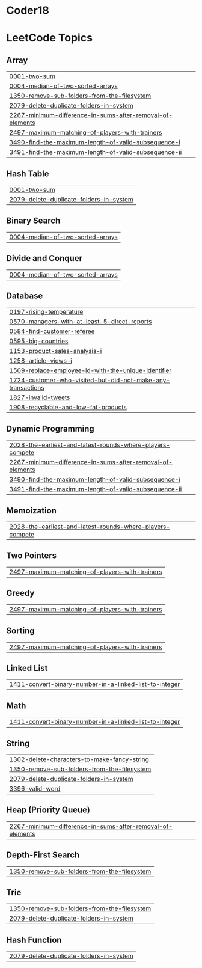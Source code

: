 # Coder18
<!---LeetCode Topics Start-->
# LeetCode Topics
## Array
|  |
| ------- |
| [0001-two-sum](https://github.com/Ashutoshmishra18/Coder18/tree/master/0001-two-sum) |
| [0004-median-of-two-sorted-arrays](https://github.com/Ashutoshmishra18/Coder18/tree/master/0004-median-of-two-sorted-arrays) |
| [1350-remove-sub-folders-from-the-filesystem](https://github.com/Ashutoshmishra18/Coder18/tree/master/1350-remove-sub-folders-from-the-filesystem) |
| [2079-delete-duplicate-folders-in-system](https://github.com/Ashutoshmishra18/Coder18/tree/master/2079-delete-duplicate-folders-in-system) |
| [2267-minimum-difference-in-sums-after-removal-of-elements](https://github.com/Ashutoshmishra18/Coder18/tree/master/2267-minimum-difference-in-sums-after-removal-of-elements) |
| [2497-maximum-matching-of-players-with-trainers](https://github.com/Ashutoshmishra18/Coder18/tree/master/2497-maximum-matching-of-players-with-trainers) |
| [3490-find-the-maximum-length-of-valid-subsequence-i](https://github.com/Ashutoshmishra18/Coder18/tree/master/3490-find-the-maximum-length-of-valid-subsequence-i) |
| [3491-find-the-maximum-length-of-valid-subsequence-ii](https://github.com/Ashutoshmishra18/Coder18/tree/master/3491-find-the-maximum-length-of-valid-subsequence-ii) |
## Hash Table
|  |
| ------- |
| [0001-two-sum](https://github.com/Ashutoshmishra18/Coder18/tree/master/0001-two-sum) |
| [2079-delete-duplicate-folders-in-system](https://github.com/Ashutoshmishra18/Coder18/tree/master/2079-delete-duplicate-folders-in-system) |
## Binary Search
|  |
| ------- |
| [0004-median-of-two-sorted-arrays](https://github.com/Ashutoshmishra18/Coder18/tree/master/0004-median-of-two-sorted-arrays) |
## Divide and Conquer
|  |
| ------- |
| [0004-median-of-two-sorted-arrays](https://github.com/Ashutoshmishra18/Coder18/tree/master/0004-median-of-two-sorted-arrays) |
## Database
|  |
| ------- |
| [0197-rising-temperature](https://github.com/Ashutoshmishra18/Coder18/tree/master/0197-rising-temperature) |
| [0570-managers-with-at-least-5-direct-reports](https://github.com/Ashutoshmishra18/Coder18/tree/master/0570-managers-with-at-least-5-direct-reports) |
| [0584-find-customer-referee](https://github.com/Ashutoshmishra18/Coder18/tree/master/0584-find-customer-referee) |
| [0595-big-countries](https://github.com/Ashutoshmishra18/Coder18/tree/master/0595-big-countries) |
| [1153-product-sales-analysis-i](https://github.com/Ashutoshmishra18/Coder18/tree/master/1153-product-sales-analysis-i) |
| [1258-article-views-i](https://github.com/Ashutoshmishra18/Coder18/tree/master/1258-article-views-i) |
| [1509-replace-employee-id-with-the-unique-identifier](https://github.com/Ashutoshmishra18/Coder18/tree/master/1509-replace-employee-id-with-the-unique-identifier) |
| [1724-customer-who-visited-but-did-not-make-any-transactions](https://github.com/Ashutoshmishra18/Coder18/tree/master/1724-customer-who-visited-but-did-not-make-any-transactions) |
| [1827-invalid-tweets](https://github.com/Ashutoshmishra18/Coder18/tree/master/1827-invalid-tweets) |
| [1908-recyclable-and-low-fat-products](https://github.com/Ashutoshmishra18/Coder18/tree/master/1908-recyclable-and-low-fat-products) |
## Dynamic Programming
|  |
| ------- |
| [2028-the-earliest-and-latest-rounds-where-players-compete](https://github.com/Ashutoshmishra18/Coder18/tree/master/2028-the-earliest-and-latest-rounds-where-players-compete) |
| [2267-minimum-difference-in-sums-after-removal-of-elements](https://github.com/Ashutoshmishra18/Coder18/tree/master/2267-minimum-difference-in-sums-after-removal-of-elements) |
| [3490-find-the-maximum-length-of-valid-subsequence-i](https://github.com/Ashutoshmishra18/Coder18/tree/master/3490-find-the-maximum-length-of-valid-subsequence-i) |
| [3491-find-the-maximum-length-of-valid-subsequence-ii](https://github.com/Ashutoshmishra18/Coder18/tree/master/3491-find-the-maximum-length-of-valid-subsequence-ii) |
## Memoization
|  |
| ------- |
| [2028-the-earliest-and-latest-rounds-where-players-compete](https://github.com/Ashutoshmishra18/Coder18/tree/master/2028-the-earliest-and-latest-rounds-where-players-compete) |
## Two Pointers
|  |
| ------- |
| [2497-maximum-matching-of-players-with-trainers](https://github.com/Ashutoshmishra18/Coder18/tree/master/2497-maximum-matching-of-players-with-trainers) |
## Greedy
|  |
| ------- |
| [2497-maximum-matching-of-players-with-trainers](https://github.com/Ashutoshmishra18/Coder18/tree/master/2497-maximum-matching-of-players-with-trainers) |
## Sorting
|  |
| ------- |
| [2497-maximum-matching-of-players-with-trainers](https://github.com/Ashutoshmishra18/Coder18/tree/master/2497-maximum-matching-of-players-with-trainers) |
## Linked List
|  |
| ------- |
| [1411-convert-binary-number-in-a-linked-list-to-integer](https://github.com/Ashutoshmishra18/Coder18/tree/master/1411-convert-binary-number-in-a-linked-list-to-integer) |
## Math
|  |
| ------- |
| [1411-convert-binary-number-in-a-linked-list-to-integer](https://github.com/Ashutoshmishra18/Coder18/tree/master/1411-convert-binary-number-in-a-linked-list-to-integer) |
## String
|  |
| ------- |
| [1302-delete-characters-to-make-fancy-string](https://github.com/Ashutoshmishra18/Coder18/tree/master/1302-delete-characters-to-make-fancy-string) |
| [1350-remove-sub-folders-from-the-filesystem](https://github.com/Ashutoshmishra18/Coder18/tree/master/1350-remove-sub-folders-from-the-filesystem) |
| [2079-delete-duplicate-folders-in-system](https://github.com/Ashutoshmishra18/Coder18/tree/master/2079-delete-duplicate-folders-in-system) |
| [3396-valid-word](https://github.com/Ashutoshmishra18/Coder18/tree/master/3396-valid-word) |
## Heap (Priority Queue)
|  |
| ------- |
| [2267-minimum-difference-in-sums-after-removal-of-elements](https://github.com/Ashutoshmishra18/Coder18/tree/master/2267-minimum-difference-in-sums-after-removal-of-elements) |
## Depth-First Search
|  |
| ------- |
| [1350-remove-sub-folders-from-the-filesystem](https://github.com/Ashutoshmishra18/Coder18/tree/master/1350-remove-sub-folders-from-the-filesystem) |
## Trie
|  |
| ------- |
| [1350-remove-sub-folders-from-the-filesystem](https://github.com/Ashutoshmishra18/Coder18/tree/master/1350-remove-sub-folders-from-the-filesystem) |
| [2079-delete-duplicate-folders-in-system](https://github.com/Ashutoshmishra18/Coder18/tree/master/2079-delete-duplicate-folders-in-system) |
## Hash Function
|  |
| ------- |
| [2079-delete-duplicate-folders-in-system](https://github.com/Ashutoshmishra18/Coder18/tree/master/2079-delete-duplicate-folders-in-system) |
<!---LeetCode Topics End-->